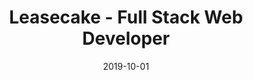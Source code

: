 ---
type: "job"
date: "2019-10-01"
title: "Leasecake - Full Stack Web Developer"
website: "https://leasecake.com"
techStack: "PHP JavaScript Laravel Vue.js HTML CSS SCSS"
termInMonths: 4
---